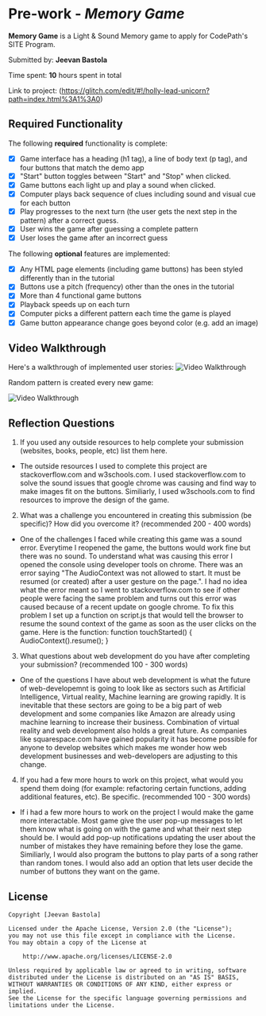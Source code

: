 # Pre-work - *Memory Game*

**Memory Game** is a Light & Sound Memory game to apply for CodePath's SITE Program. 

Submitted by: **Jeevan Bastola**

Time spent: **10** hours spent in total

Link to project: (https://glitch.com/edit/#!/holly-lead-unicorn?path=index.html%3A1%3A0)

## Required Functionality

The following **required** functionality is complete:

* [x] Game interface has a heading (h1 tag), a line of body text (p tag), and four buttons that match the demo app
* [x] "Start" button toggles between "Start" and "Stop" when clicked. 
* [x] Game buttons each light up and play a sound when clicked. 
* [x] Computer plays back sequence of clues including sound and visual cue for each button
* [x] Play progresses to the next turn (the user gets the next step in the pattern) after a correct guess. 
* [x] User wins the game after guessing a complete pattern
* [x] User loses the game after an incorrect guess

The following **optional** features are implemented:

* [x] Any HTML page elements (including game buttons) has been styled differently than in the tutorial
* [x] Buttons use a pitch (frequency) other than the ones in the tutorial
* [x] More than 4 functional game buttons
* [x] Playback speeds up on each turn
* [x] Computer picks a different pattern each time the game is played
* [x] Game button appearance change goes beyond color (e.g. add an image)

## Video Walkthrough

Here's a walkthrough of implemented user stories:
<img src='http://g.recordit.co/AGLxCD2BWY.gif' title='Video Walkthrough' width='' alt='Video Walkthrough' />

Random pattern is created every new game:

<img src='http://g.recordit.co/eCk7htQqrs.gif' title='Video Walkthrough_2' width='' alt='Video Walkthrough' />



## Reflection Questions
1. If you used any outside resources to help complete your submission (websites, books, people, etc) list them here. 

- The outside resources I used to complete this project are stackoverflow.com and w3schools.com. I used stackoverflow.com to solve the sound issues that google chrome was 
causing and find way to make images fit on the buttons. Similiarly, I used w3schools.com to find resources to improve the design of the game. 

2. What was a challenge you encountered in creating this submission (be specific)? How did you overcome it? (recommended 200 - 400 words) 

- One of the challenges I faced while creating this game was a sound error. Everytime I reopened the game, the buttons would work fine but there was no sound. 
To understand what was causing this error I opened the console using developer tools on chrome. There was an error saying "The AudioContext was not allowed to start. 
It must be resumed (or created) after a user gesture on the page.". I had no idea what the error meant so I went to stackoverflow.com to see if other people were facing 
the same problem and turns out this error was caused because of a recent update on google chrome. To fix this problem I set up a function on script.js that would tell the
browser to resume the sound context of the game as soon as the user clicks on the game. Here is the function: function touchStarted() { AudioContext().resume(); }


3. What questions about web development do you have after completing your submission? (recommended 100 - 300 words) 
- One of the questions I have about web development is what the future of web-developemnt is going to look like as sectors such as Artificial
Intelligence, Virtual reality, Machine learning are growing rapidly. It is inevitable that these sectors are going to be a big part of web development
and some companies like Amazon are already using machine learning to increase their business. Combination of virtual reality and web development also holds a 
great future. As companies like squarespace.com have gained popularity it has become possible for anyone to develop websites which makes me wonder how web development 
businesses and web-developers are adjusting to this change.

4. If you had a few more hours to work on this project, what would you spend them doing (for example: refactoring certain functions, adding additional features, etc). Be specific. (recommended 100 - 300 words) 
- If i had a few more hours to work on the project I would make the game more interactable. Most game give the user pop-up messages to let them know what is going on with the game and 
what their next step should be. I would add pop-up notifications updating the user about
the number of mistakes they have remaining before they lose the game. Similiarly, I would also program the buttons to play parts of a song rather than random tones.
I would also add an option that lets user decide the number of buttons they want on the game.


## License

    Copyright [Jeevan Bastola]

    Licensed under the Apache License, Version 2.0 (the "License");
    you may not use this file except in compliance with the License.
    You may obtain a copy of the License at

        http://www.apache.org/licenses/LICENSE-2.0

    Unless required by applicable law or agreed to in writing, software
    distributed under the License is distributed on an "AS IS" BASIS,
    WITHOUT WARRANTIES OR CONDITIONS OF ANY KIND, either express or implied.
    See the License for the specific language governing permissions and
    limitations under the License.
